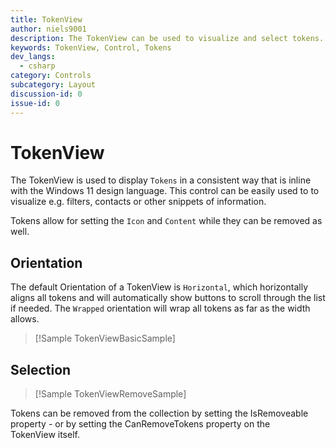 ```yaml
---
title: TokenView
author: niels9001
description: The TokenView can be used to visualize and select tokens.
keywords: TokenView, Control, Tokens
dev_langs:
  - csharp
category: Controls
subcategory: Layout
discussion-id: 0
issue-id: 0
---
```


<!-- To know about all the available Markdown syntax, Check out https://docs.microsoft.com/contribute/markdown-reference -->
<!-- Ensure you remove all comments before submission, to ensure that there are no formatting issues when displaying this page.  -->
<!-- It is recommended to check how the Documentation will look in the sample app, before Merging a PR -->
<!-- **Note:** All links to other docs.microsoft.com pages should be relative without locale, i.e. for the one above would be /contribute/markdown-reference -->
<!-- Included images should be optimized for size and not include any Intellectual Property references. -->

<!-- Be sure to update the discussion/issue numbers above with your Labs discussion/issue id numbers in order for UI links to them from the sample app to work. -->

# TokenView

The TokenView is used to display `Tokens` in a consistent way that is inline with the Windows 11 design language. This control can be easily used to to visualize e.g. filters, contacts or other snippets of information.

Tokens allow for setting the `Icon` and `Content` while they can be removed as well. 

## Orientation

The default Orientation of a TokenView is `Horizontal`, which horizontally aligns all tokens and will automatically show buttons to scroll through the list if needed. The `Wrapped` orientation will wrap all tokens as far as the width allows.

> [!Sample TokenViewBasicSample]

## Selection

> [!Sample TokenViewRemoveSample]

Tokens can be removed from the collection by setting the IsRemoveable property - or by setting the CanRemoveTokens property on the TokenView itself.
